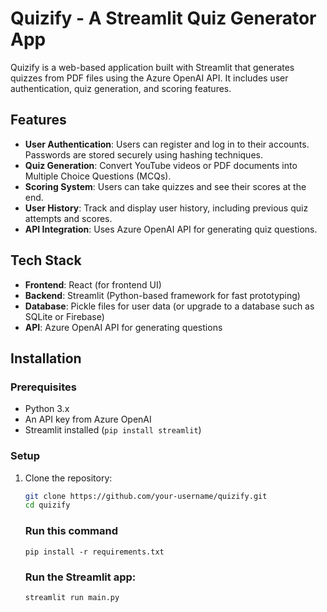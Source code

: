 # Quizify - A Streamlit Quiz Generator App

Quizify is a web-based application built with Streamlit that generates quizzes from PDF files using the Azure OpenAI API. It includes user authentication, quiz generation, and scoring features. 

## Features

- **User Authentication**: Users can register and log in to their accounts. Passwords are stored securely using hashing techniques.
- **Quiz Generation**: Convert YouTube videos or PDF documents into Multiple Choice Questions (MCQs).
- **Scoring System**: Users can take quizzes and see their scores at the end.
- **User History**: Track and display user history, including previous quiz attempts and scores.
- **API Integration**: Uses Azure OpenAI API for generating quiz questions.

## Tech Stack

- **Frontend**: React (for frontend UI)
- **Backend**: Streamlit (Python-based framework for fast prototyping)
- **Database**: Pickle files for user data (or upgrade to a database such as SQLite or Firebase)
- **API**: Azure OpenAI API for generating questions

## Installation

### Prerequisites

- Python 3.x
- An API key from Azure OpenAI
- Streamlit installed (`pip install streamlit`)


### Setup

1. Clone the repository:

   ```bash
   git clone https://github.com/your-username/quizify.git
   cd quizify

   ```
   ### Run this command
   ```
   pip install -r requirements.txt
   ```
   
   ### Run the Streamlit app:
   ```
   streamlit run main.py

